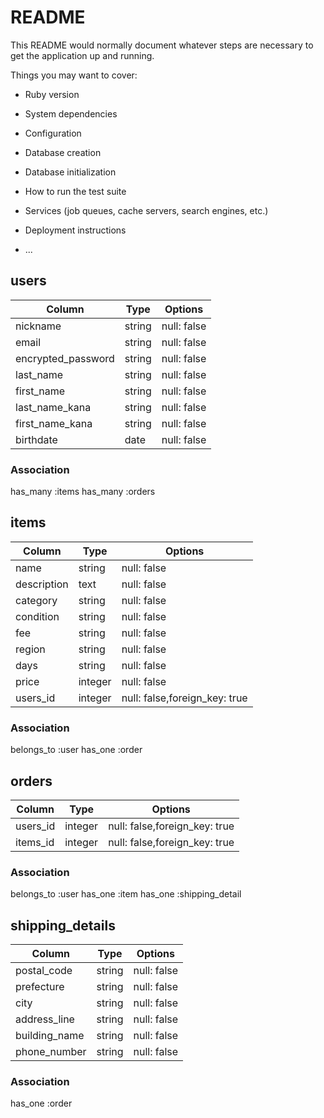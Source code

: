 # README

This README would normally document whatever steps are necessary to get the
application up and running.

Things you may want to cover:

* Ruby version

* System dependencies

* Configuration

* Database creation

* Database initialization

* How to run the test suite

* Services (job queues, cache servers, search engines, etc.)

* Deployment instructions

* ...

## users

| Column             | Type   | Options             |
| ------------------ | ------ | ------------------- |
| nickname           | string | null: false         |
| email              | string | null: false         |
| encrypted_password | string | null: false         |
| last_name          | string | null: false         |
| first_name         | string | null: false         |
| last_name_kana     | string | null: false         |
| first_name_kana    | string | null: false         |
| birthdate          | date   | null: false         |

### Association
has_many :items
has_many :orders



## items

| Column             | Type   | Options             |
| ------------------ | ------ | ------------------- |
| name               | string | null: false         |
| description        | text   | null: false         |
| category           | string | null: false         |
| condition          | string | null: false         |
| fee                | string | null: false         |
| region             | string | null: false         |
| days               | string | null: false         |
| price              | integer| null: false         |
| users_id           | integer| null: false,foreign_key: true |

### Association
belongs_to :user
has_one :order


## orders

| Column        | Type   | Options             |
| ------------- | ------ | ------------------- |
| users_id      | integer| null: false,foreign_key: true |
| items_id      | integer| null: false,foreign_key: true |

### Association
belongs_to :user
has_one :item
has_one :shipping_detail



## shipping_details

| Column             | Type   | Options             |
| ------------------ | ------ | ------------------- |
| postal_code        | string | null: false         |
| prefecture         | string | null: false         |
| city               | string | null: false         |
| address_line       | string | null: false         |
| building_name      | string | null: false         |
| phone_number       | string | null: false         |

### Association
has_one :order